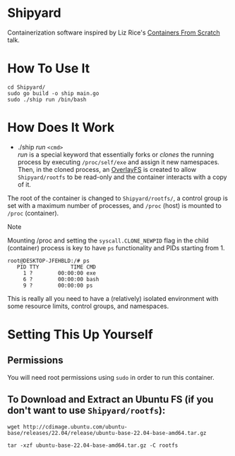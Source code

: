 # Shipyard
Containerization software inspired by Liz Rice's [Containers From Scratch](https://www.youtube.com/watch?v=8fi7uSYlOdc) talk.

# How To Use It
```
cd Shipyard/
sudo go build -o ship main.go
sudo ./ship run /bin/bash
```

# How Does It Work
- ./ship *run* `<cmd>`   
*run* is a special keyword that essentially forks or *clones* the running process by
executing `/proc/self/exe` and assign it new namespaces. Then, in the cloned process,
an [OverlayFS](https://docs.kernel.org/filesystems/overlayfs.html) is created to allow
`Shipyard/rootfs` to be read-only and the container interacts with a copy of it.


The root of the container is changed to `Shipyard/rootfs/`, a control group is set with a maximum
number of processes, and `/proc` (host) is mounted to `/proc` (container).

> [!NOTE]
> Mounting /proc and setting the `syscall.CLONE_NEWPID` flag in the child (container) process
> is key to have `ps` functionality and PIDs starting from 1.
> ```
> root@DESKTOP-JFEHBLD:/# ps
>    PID TTY          TIME CMD
>      1 ?        00:00:00 exe
>      6 ?        00:00:00 bash
>      9 ?        00:00:00 ps

This is really all you need to have a (relatively) isolated environment with some resource limits, control groups, and namespaces. 

# Setting This Up Yourself

## Permissions
You will need root permissions using `sudo` in order to run this container.

## To Download and Extract an Ubuntu FS (if you don't want to use `Shipyard/rootfs`):

```
wget http://cdimage.ubuntu.com/ubuntu-base/releases/22.04/release/ubuntu-base-22.04-base-amd64.tar.gz

tar -xzf ubuntu-base-22.04-base-amd64.tar.gz -C rootfs
```
